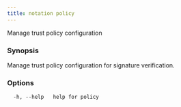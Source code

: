 ```yaml
---
title: notation policy
---
```


Manage trust policy configuration

### Synopsis

Manage trust policy configuration for signature verification.

### Options

```
  -h, --help   help for policy
```

